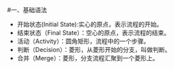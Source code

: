 #一、基础语法
- 开始状态(Initial State):实心的原点，表示流程的开始。
- 结束状态（Final State）：空心的原点，表示流程的结束。
- 活动（Activity）：圆角矩形，流程中的一个步骤。
- 判断（Decision）：菱形，从菱形开始的分支，叫做判断。
- 合并（Merge）：菱形，分支流程汇聚到一个菱形上。